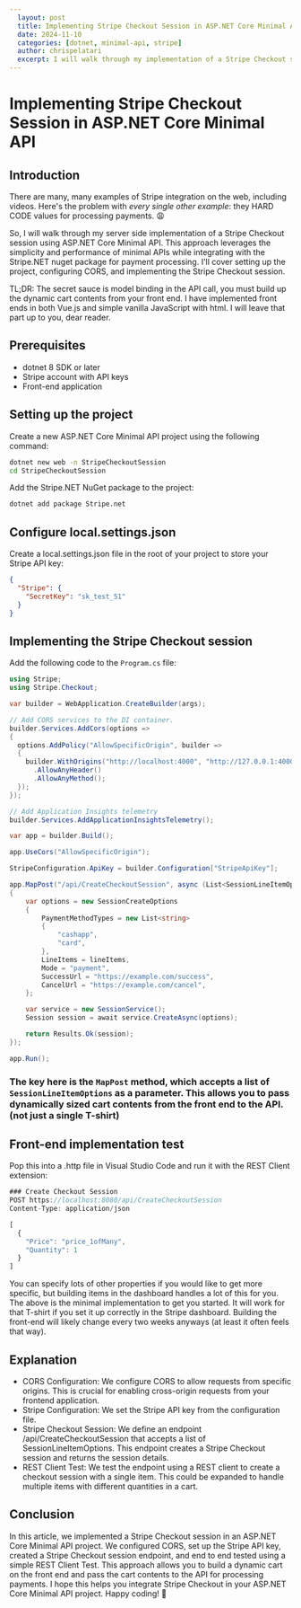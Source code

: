 ```yaml
---
  layout: post
  title: Implementing Stripe Checkout Session in ASP.NET Core Minimal API
  date: 2024-11-10
  categories: [dotnet, minimal-api, stripe]
  author: chrispelatari
  excerpt: I will walk through my implementation of a Stripe Checkout session using ASP.NET Core Minimal API. This approach leverages the simplicity and performance of minimal APIs while integrating with Stripe for payment processing. I'll cover setting up the project, configuring CORS, and implementing the Stripe Checkout session.
---
```


# Implementing Stripe Checkout Session in ASP.NET Core Minimal API

## Introduction

There are many, many examples of Stripe integration on the web, including videos. Here's the problem with *every single other example*: they HARD CODE values for processing payments. 😩

So, I will walk through my server side implementation of a Stripe Checkout session using ASP.NET Core Minimal API. This approach leverages the simplicity and performance of minimal APIs while integrating with the Stripe.NET nuget package for payment processing. I'll cover setting up the project, configuring CORS, and implementing the Stripe Checkout session.

TL;DR: The secret sauce is model binding in the API call, you must build up the dynamic cart contents from your front end. I have implemented front ends in both Vue.js and simple vanilla JavaScript with html. I will leave that part up to you, dear reader.

## Prerequisites

- dotnet 8 SDK or later
- Stripe account with API keys
- Front-end application 

## Setting up the project

Create a new ASP.NET Core Minimal API project using the following command:

```bash
dotnet new web -n StripeCheckoutSession
cd StripeCheckoutSession
```

Add the Stripe.NET NuGet package to the project:

```bash
dotnet add package Stripe.net
```

## Configure local.settings.json
Create a local.settings.json file in the root of your project to store your Stripe API key:

```json
{
  "Stripe": {
    "SecretKey": "sk_test_51"
  }
}
```

## Implementing the Stripe Checkout session

Add the following code to the `Program.cs` file:

```csharp
using Stripe;
using Stripe.Checkout;

var builder = WebApplication.CreateBuilder(args);

// Add CORS services to the DI container.
builder.Services.AddCors(options =>
{
  options.AddPolicy("AllowSpecificOrigin", builder =>
  {
    builder.WithOrigins("http://localhost:4000", "http://127.0.0.1:4000", "https://yourfrontend.com")
      .AllowAnyHeader()
      .AllowAnyMethod();
  });
});

// Add Application Insights telemetry
builder.Services.AddApplicationInsightsTelemetry();

var app = builder.Build();

app.UseCors("AllowSpecificOrigin");

StripeConfiguration.ApiKey = builder.Configuration["StripeApiKey"];

app.MapPost("/api/CreateCheckoutSession", async (List<SessionLineItemOptions> lineItems) =>
{
    var options = new SessionCreateOptions
    {
        PaymentMethodTypes = new List<string>
        {
            "cashapp",
            "card",
        },
        LineItems = lineItems,
        Mode = "payment",
        SuccessUrl = "https://example.com/success",
        CancelUrl = "https://example.com/cancel",
    };

    var service = new SessionService();
    Session session = await service.CreateAsync(options);

    return Results.Ok(session);
});

app.Run();
```

### The key here is the `MapPost` method, which accepts a list of `SessionLineItemOptions` as a parameter. This allows you to pass dynamically sized cart contents from the front end to the API. (not just a single T-shirt)

## Front-end implementation test

Pop this into a .http file in Visual Studio Code and run it with the REST Client extension:

```javascript
### Create Checkout Session
POST https://localhost:8080/api/CreateCheckoutSession
Content-Type: application/json

[
  {
    "Price": "price_1ofMany",
    "Quantity": 1
  }
]
```

You can specify lots of other properties if you would like to get more specific, but building items in the dashboard handles a lot of this for you. The above is the minimal implementation to get you started. It will work for that T-shirt if you set it up correctly in the Stripe dashboard. Building the front-end will likely change every two weeks anyways (at least it often feels that way).

## Explanation
- CORS Configuration: We configure CORS to allow requests from specific origins. This is crucial for enabling cross-origin requests from your frontend application.
- Stripe Configuration: We set the Stripe API key from the configuration file.
- Stripe Checkout Session: We define an endpoint /api/CreateCheckoutSession that accepts a list of SessionLineItemOptions. This endpoint creates a Stripe Checkout session and returns the session details.
- REST Client Test: We test the endpoint using a REST client to create a checkout session with a single item. This could be expanded to handle multiple items with different quantities in a cart.

## Conclusion

In this article, we implemented a Stripe Checkout session in an ASP.NET Core Minimal API project. We configured CORS, set up the Stripe API key, created a Stripe Checkout session endpoint, and end to end tested using a simple REST Client Test. This approach allows you to build a dynamic cart on the front end and pass the cart contents to the API for processing payments. I hope this helps you integrate Stripe Checkout in your ASP.NET Core Minimal API project. Happy coding! 🚀
